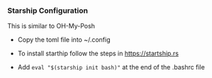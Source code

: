 ### Starship Configuration

This is similar to OH-My-Posh

- Copy the toml file into ~/.config

- To install starthip follow the steps in https://startship.rs

- Add `eval "$(starship init bash)"` at the end of the .bashrc file
